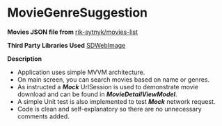 # MovieGenreSuggestion

**Movies JSON file from**
[rik-sytnyk/movies-list](https://github.com/erik-sytnyk/movies-list/blob/master/db.json)

**Third Party Libraries Used**
[SDWebImage](https://github.com/SDWebImage/SDWebImage)

**Description**
- Application uses simple MVVM architecture. 
- On main screen, you can search movies based on name or genres.
- As instructed a ***Mock*** UrlSession is used to demonstrate movie download and can be found in ***MovieDetailViewModel***.
- A simple Unit test is also implemented to test ***Mock*** network request.
- Code is clean and self-explanatory so there are no unnecessary comments added.

